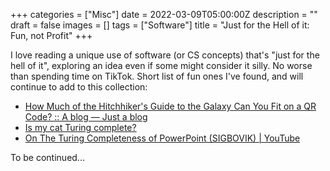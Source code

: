 +++
categories = ["Misc"]
date = 2022-03-09T05:00:00Z
description = ""
draft = false
images = []
tags = ["Software"]
title = "Just for the Hell of it: Fun, not Profit"
+++

I love reading a unique use of software (or CS concepts) that's "just for the hell of it", exploring an idea even if some might consider it silly. No worse than spending time on TikTok. Short list of fun ones I've found, and will continue to add to this collection:

- [How Much of the Hitchhiker's Guide to the Galaxy Can You Fit on a QR Code? :: A blog — Just a blog](https://mbuffett.com/posts/qr-code-hitchhikers-guide/)
- [Is my cat Turing complete?](https://belaycpp.com/2021/11/24/is-my-cat-turing-complete/)
- [On The Turing Completeness of PowerPoint (SIGBOVIK) | YouTube](https://www.youtube.com/watch?v=uNjxe8ShM-8)

To be continued...

